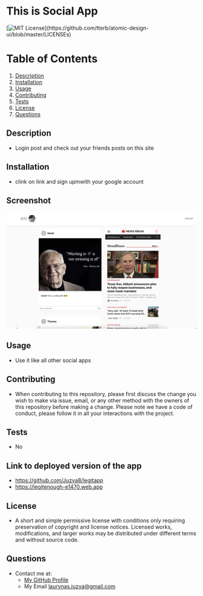 # This is Social App
  [![MIT License](https://img.shields.io/apm/l/atomic-design-ui.svg?)](https://github.com/tterb/atomic-design-ui/blob/master/LICENSEs)
  # Table of Contents
1. [Description](#description)
2. [Installation](#installation)
3. [Usage](#usage)
4. [Contributing](#contributing)
5. [Tests](#tests)
6. [License](#license)
7. [Questions](#questions)
## Description
* Login post and check out your friends posts on this site
## Installation
* clink on link and sign upmwith your google account
## Screenshot
![screenshot](./ScreenShot.png)
## Usage
* Use it like all other social apps
## Contributing
* When contributing to this repository, please first discuss the change you wish to make via issue, email, or any other method with the owners of this repository before making a change. Please note we have a code of conduct, please follow it in all your interactions with the project.
## Tests
* No
## Link to deployed version of the app
* https://github.com/Juzva8/legitapp
* https://legitenough-e1470.web.app
## License
* A short and simple permissive license with conditions only requiring preservation of copyright and license notices. Licensed works, modifications, and larger works may be distributed under different terms and without source code.
## Questions
* Contact me at:
  * [My GitHub Profile](https://github.com/Juzva8)
  * My Email laurynas.juzva@gmail.com
